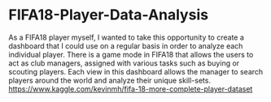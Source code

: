 # FIFA18-Player-Data-Analysis
As a FIFA18 player myself, I wanted to take this opportunity to create a dashboard that I could use on a regular basis in order to analyze each individual player. There is a game mode in FIFA18 that allows the users to act as club managers, assigned with various tasks such as buying or scouting players. Each view in this dashboard allows the manager to search players around the world and analyze their unique skill-sets.
https://www.kaggle.com/kevinmh/fifa-18-more-complete-player-dataset
